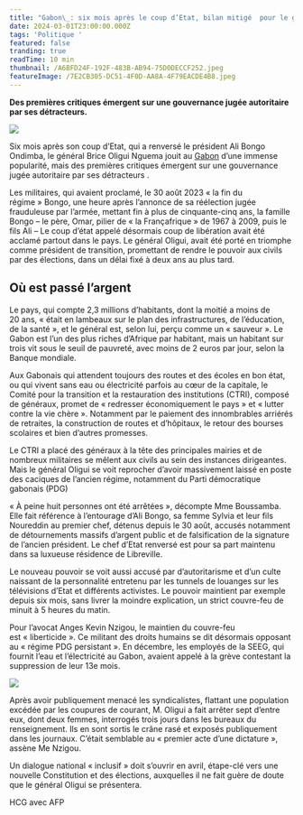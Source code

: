 ```yaml
---
title: "Gabon\_: six mois après le coup d’Etat, bilan mitigé  pour le général Oligui Nguema"
date: 2024-03-01T23:00:00.000Z
tags: 'Politique '
featured: false
tranding: true
readTime: 10 min
thumbnail: /A6BFD24F-192F-483B-AB94-75D0DECCF252.jpeg
featureImage: /7E2CB305-DC51-4F0D-AA8A-4F79EACDE4B8.jpeg
---
```


**Des premières critiques émergent sur une gouvernance jugée autoritaire par ses détracteurs.**

![](/7F6092E0-B07C-4093-8D4C-EA2A6FFFFF2F.jpeg)

Six mois après son coup d’Etat, qui a renversé le président Ali Bongo Ondimba, le général Brice Oligui Nguema jouit au [Gabon](https://www.lemonde.fr/gabon/) d’une immense popularité, mais des premières critiques émergent sur une gouvernance jugée autoritaire par ses détracteurs .

Les militaires, qui avaient proclamé, le 30 août 2023 « la fin du régime » Bongo, une heure après l’annonce de sa réélection jugée frauduleuse par l’armée, mettant fin à plus de cinquante-cinq ans, la famille Bongo – le père, Omar, pilier de « la Françafrique » de 1967 à 2009, puis le fils Ali – Le coup d’état appelé désormais coup de libération avait été acclamé partout dans le pays. Le général Oligui, avait été porté en triomphe comme président de transition, promettant de rendre le pouvoir aux civils par des élections, dans un délai fixé à deux ans au plus tard.

## Où est passé l’argent

Le pays, qui compte 2,3 millions d’habitants, dont la moitié a moins de 20 ans, « était en lambeaux sur le plan des infrastructures, de l’éducation, de la santé », et le général est, selon lui, perçu comme un « sauveur ». Le Gabon est l’un des plus riches d’Afrique par habitant, mais un habitant sur trois vit sous le seuil de pauvreté, avec moins de 2 euros par jour, selon la Banque mondiale.

Aux Gabonais qui attendent toujours des routes et des écoles en bon état, ou qui vivent sans eau ou électricité parfois au cœur de la capitale, le Comité pour la transition et la restauration des institutions (CTRI), composé de généraux, promet de « redresser économiquement le pays » et « lutter contre la vie chère ». Notamment par le paiement des innombrables arriérés de retraites, la construction de routes et d’hôpitaux, le retour des bourses scolaires et bien d’autres promesses.

Le CTRI a placé des généraux à la tête des principales mairies et de nombreux militaires se mêlent aux civils au sein des instances dirigeantes. Mais le général Oligui se voit reprocher d’avoir massivement laissé en poste des caciques de l’ancien régime, notamment du Parti démocratique gabonais (PDG)

« À peine huit personnes ont été arrêtées », décompte Mme Boussamba. Elle fait référence à l’entourage d’Ali Bongo, sa femme Sylvia et leur fils Noureddin au premier chef, détenus depuis le 30 août, accusés notamment de détournements massifs d’argent public et de falsification de la signature de l’ancien président. Le chef d’Etat renversé est pour sa part maintenu dans sa luxueuse résidence de Libreville.

Le nouveau pouvoir se voit aussi accusé par d’autoritarisme et d’un culte naissant de la personnalité entretenu par les tunnels de louanges sur les télévisions d’Etat et différents activistes.
Le pouvoir maintient par exemple depuis six mois, sans livrer la moindre explication, un strict couvre-feu de minuit à 5 heures du matin.

Pour l’avocat Anges Kevin Nzigou, le maintien du couvre-feu est « liberticide ». Ce militant des droits humains se dit désormais opposant au « régime PDG persistant ». En décembre, les employés de la SEEG, qui fournit l’eau et l’électricité au Gabon, avaient appelé à la grève contestant la suppression de leur 13e mois.

![](/FE7DCF84-63E8-4330-98CE-A1BEB9B82ED8.jpeg)

Après avoir publiquement menacé les syndicalistes, flattant une population excédée par les coupures de courant, M. Oligui a fait arrêter sept d’entre eux, dont deux femmes, interrogés trois jours dans les bureaux du renseignement. Ils en sont sortis le crâne rasé et exposés publiquement dans les journaux. C’était semblable au « premier acte d’une dictature », assène Me Nzigou.

Un dialogue national « inclusif » doit s’ouvrir en avril, étape-clé vers une nouvelle Constitution et des élections, auxquelles il ne fait guère de doute que le général Oligui se présentera.

HCG avec AFP
